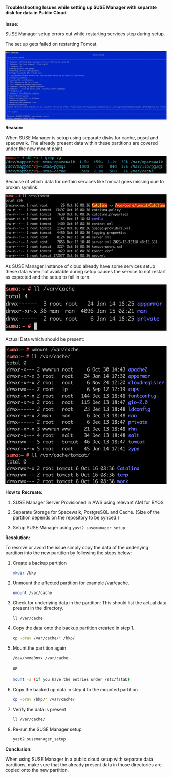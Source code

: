 #### **Troubleshooting Issues while setting up SUSE Manager with separate disk for data in Public Cloud**

**Issue:** 

SUSE Manager setup errors out while restarting services step during setup. 

The set up gets failed on restarting Tomcat.

<img src="../../assets/images/error-1.png">



**Reason:**

When SUSE Manager is setup using separate disks for cache, pgsql and spacewalk. The already present data within these partitions are covered under the new mount point.

 <img src="../../assets/images/partitions.png">

Because of which data for certain services like tomcat goes missing due to broken symlink.

<img src="../../assets/images/broken-symlink.png"> 

As SUSE Manager instance of cloud already have some services setup these data when not available during setup causes the service to not restart as expected and the setup to fail in turn.

 <img src="../../assets/images/incomplete-files.png"> 

Actual Data which should be present:

 <img src="../../assets/images/actual-files.png"> 



**How to Recreate:**

1. SUSE Manager Server Provisioned in AWS using relevant AMI for BYOS

2. Separate Storage for Spacewalk, PostgreSQL and Cache. (Size of the partition depends on the repository to be synced.)

3. Setup SUSE Manager using `yast2 susemanager_setup`

   

**Resolution:**

To resolve or avoid the issue simply copy the data of the underlying partition into the new partition by following the steps below:

1. Create a backup partition

   ```bash
   mkdir /bkp
   ```

2. Unmount the affected partition for example /var/cache. 

   ```bash
   umount /var/cache
   ```

3. Check for underlying data in the partition: This should list the actual data present in the directory.

   ```bash
   ll /var/cache
   ```

4. Copy the data onto the backup partition created in step 1.

   ```bash
   cp -prav /var/cache/* /bkp/
   ```

5. Mount the partition again

   ```bash
   /dev/nvme0nxx /var/cache
   
   OR
   
   mount -a (if you have the entries under /etc/fstab)
   ```

6. Copy the backed up data in step 4 to the mounted partition

   ```bash
   cp -prav /bkp/* /var/cache/
   ```

7. Verify the data is present

   ```bash
   ll /var/cache/
   ```

8. Re-run the SUSE Manager setup

   ```bash
   yast2 susemanager_setup
   ```

   

**Conclusion**:

When using SUSE Manager in a public cloud setup with separate data partitions, make sure that the already present data in those directories are copied onto the new partition.
